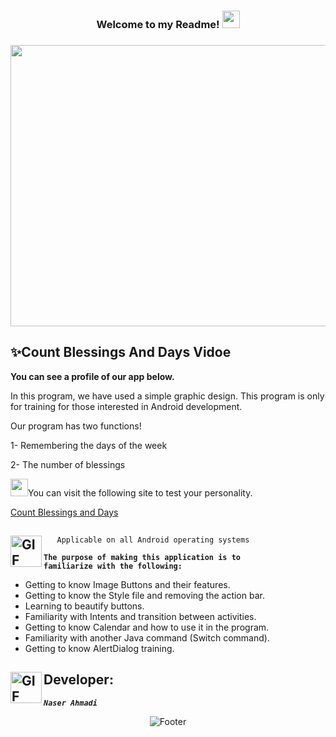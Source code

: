  <h3 align="center">
  
  Welcome to my Readme!
  <img src="https://media.giphy.com/media/hvRJCLFzcasrR4ia7z/giphy.gif" width="28" >

</h3>
 <h3 align="center">
  
  <img src="https://encrypted-tbn0.gstatic.com/images?q=tbn:ANd9GcRsKMgxvHYpLmcQGoyo3-_OdvUUBXHMqrkK0A&usqp=CAU" width="900" height="450" >

</h3>

## ✨Count Blessings  And Days Vidoe

<p><strong>You can see a profile of our app below.</strong></p>

<p>In this program, we have used a simple graphic design. This program is only for training for those interested in Android development.</p> 
<p>Our program has two functions!</p>
<p>1- Remembering the days of the week</p>
<p>2- The number of blessings</p>

<p><img src="https://sitek.ir/wp-content/uploads/2019/10/screencapture-identity-flickr-sign-up-2019-09-23-14_17_41.png" width="28">You can visit the following site to test your personality.</p>

[Count Blessings and Days](https://myzekr.com/)


## <img align="left" alt="GIF" height="50px" src="https://www.toptimenet.com/images/setting.gif"/>  
  <ul>
        
       Applicable on all Android operating systems
          
  </ul>


  <code><strong>The purpose of making this application is to familiarize with the following:</strong></code>

<ul>
    <li>
         Getting to know Image Buttons and their features.
    </li>
    <li>
         Getting to know the Style file and removing the action bar.
    </li>
    <li>
         Learning to beautify buttons.
    </li>
    <li>
         Familiarity with Intents and transition between activities.
    </li>
    <li>
         Getting to know Calendar and how to use it in the program.
    </li>
    <li>
         Familiarity with another Java command (Switch command).
    </li>
    <li>
         Getting to know AlertDialog training.
    </li>
</ul>

   
## <img align="left" alt="GIF" height="50px" src="https://cdn.dribbble.com/users/2131993/screenshots/4948736/thoughtworks-gif_dribbble.gif"/>    Developer:

   <code><em><strong>Naser Ahmadi</strong></em></code>

  <div align="center">
  <img src="https://readme-typing-svg.herokuapp.com?font=Dancing+Script&size=30&color=F38F02&center=true&vCenter=true&width=300&height=50&lines=Thanks+for+your+visit!;Have+a+nice+day!;" alt="Footer"></img>
  </div>
